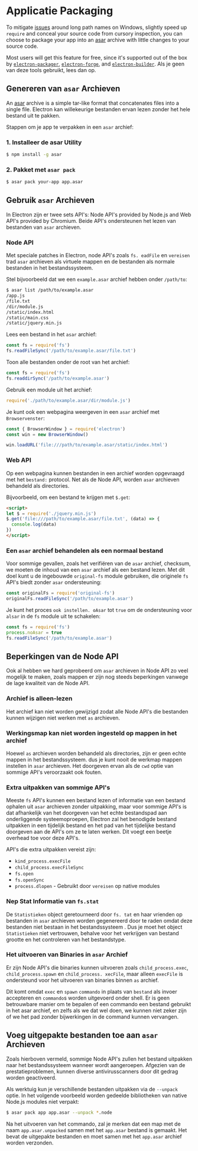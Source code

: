 # Applicatie Packaging

To mitigate [issues](https://github.com/joyent/node/issues/6960) around long path names on Windows, slightly speed up `require` and conceal your source code from cursory inspection, you can choose to package your app into an [asar][asar] archive with little changes to your source code.

Most users will get this feature for free, since it's supported out of the box by [`electron-packager`][electron-packager], [`electron-forge`][electron-forge], and [`electron-builder`][electron-builder]. Als je geen van deze tools gebruikt, lees dan op.

## Genereren van `asar` Archieven

An [asar][asar] archive is a simple tar-like format that concatenates files into a single file. Electron kan willekeurige bestanden ervan lezen zonder het hele bestand uit te pakken.

Stappen om je app te verpakken in een `asar` archief:

### 1. Installeer de asar Utility

```sh
$ npm install -g asar
```

### 2. Pakket met `asar pack`

```sh
$ asar pack your-app app.asar
```

## Gebruik `asar` Archieven

In Electron zijn er twee sets API's: Node API's provided by Node.js and Web API's provided by Chromium. Beide API's ondersteunen het lezen van bestanden van `asar` archieven.

### Node API

Met speciale patches in Electron, node API's zoals `fs. eadFile` en `vereisen` trad `asar` archieven als virtuele mappen en de bestanden als normale bestanden in het bestandssysteem.

Stel bijvoorbeeld dat we een `example.asar` archief hebben onder `/path/to`:

```sh
$ asar list /path/to/example.asar
/app.js
/file.txt
/dir/module.js
/static/index.html
/static/main.css
/static/jquery.min.js
```

Lees een bestand in het `asar` archief:

```javascript
const fs = require('fs')
fs.readFileSync('/path/to/example.asar/file.txt')
```

Toon alle bestanden onder de root van het archief:

```javascript
const fs = require('fs')
fs.readdirSync('/path/to/example.asar')
```

Gebruik een module uit het archief:

```javascript
require('./path/to/example.asar/dir/module.js')
```

Je kunt ook een webpagina weergeven in een `asar` archief met `Browservenster`:

```javascript
const { BrowserWindow } = require('electron')
const win = new BrowserWindow()

win.loadURL('file:///path/to/example.asar/static/index.html')
```

### Web API

Op een webpagina kunnen bestanden in een archief worden opgevraagd met het `bestand:` protocol. Net als de Node API, worden `asar` archieven behandeld als directories.

Bijvoorbeeld, om een bestand te krijgen met `$.get`:

```html
<script>
let $ = require('./jquery.min.js')
$.get('file:///path/to/example.asar/file.txt', (data) => {
  console.log(data)
})
</script>
```

### Een `asar` archief behandelen als een normaal bestand

Voor sommige gevallen, zoals het verifiëren van de `asar` archief, checksum, we moeten de inhoud van een `asar` archief als een bestand lezen. Met dit doel kunt u de ingebouwde `original-fs` module gebruiken, die originele `fs` API's biedt zonder `asar` ondersteuning:

```javascript
const originalFs = require('original-fs')
originalFs.readFileSync('/path/to/example.asar')
```

Je kunt het proces `ook instellen. oAsar` tot `true` om de ondersteuning voor `alsar` in de `fs` module uit te schakelen:

```javascript
const fs = require('fs')
process.noAsar = true
fs.readFileSync('/path/to/example.asar')
```

## Beperkingen van de Node API

Ook al hebben we hard geprobeerd om `asar` archieven in Node API zo veel mogelijk te maken, zoals mappen er zijn nog steeds beperkingen vanwege de lage kwaliteit van de Node API.

### Archief is alleen-lezen

Het archief kan niet worden gewijzigd zodat alle Node API's die bestanden kunnen wijzigen niet werken met `as` archieven.

### Werkingsmap kan niet worden ingesteld op mappen in het archief

Hoewel `as` archieven worden behandeld als directories, zijn er geen echte mappen in het bestandssysteem. dus je kunt nooit de werkmap mappen instellen in `asar` archieven. Het doorgeven ervan als de `cwd` optie van sommige API's veroorzaakt ook fouten.

### Extra uitpakken van sommige API's

Meeste `fs` API's kunnen een bestand lezen of informatie van een bestand ophalen uit `asar` archieven zonder uitpakking, maar voor sommige API's is dat afhankelijk van het doorgeven van het echte bestandspad aan onderliggende systeemoproepen, Electron zal het benodigde bestand uitpakken in een tijdelijk bestand en het pad van het tijdelijke bestand doorgeven aan de API's om ze te laten werken. Dit voegt een beetje overhead toe voor deze API's.

API's die extra uitpakken vereist zijn:

* `kind_process.execFile`
* `child_process.execFileSync`
* `fs.open`
* `fs.openSync`
* `process.dlopen` - Gebruikt door `vereisen` op native modules

### Nep Stat Informatie van `fs.stat`

De `Statistieken` object geretourneerd door `fs. tat` en haar vrienden op bestanden in `asar` archieven worden gegenereerd door te raden omdat deze bestanden niet bestaan in het bestandssysteem . Dus je moet het object `Statistieken` niet vertrouwen, behalve voor het verkrijgen van bestand grootte en het controleren van het bestandstype.

### Het uitvoeren van Binaries in `asar` Archief

Er zijn Node API's die binaries kunnen uitvoeren zoals `child_process.exec`, `child_process.spawn` en `child_process. xecFile`, maar alleen `execFile` is ondersteund voor het uitvoeren van binaries binnen `as` archief.

Dit komt omdat `exec` en `spawn` `commando` in plaats van `bestand` als invoer accepteren en `commando`s worden uitgevoerd onder shell. Er is geen betrouwbare manier om te bepalen of een commando een bestand gebruikt in het asar archief, en zelfs als we dat wel doen, we kunnen niet zeker zijn of we het pad zonder bijwerkingen in de command kunnen vervangen.

## Voeg uitgepakte bestanden toe aan `asar` Archieven

Zoals hierboven vermeld, sommige Node API's zullen het bestand uitpakken naar het bestandssysteem wanneer wordt aangeroepen. Afgezien van de prestatieproblemen, kunnen diverse antivirusscanners door dit gedrag worden geactiveerd.

Als werktuig kun je verschillende bestanden uitpakken via de `--unpack` optie. In het volgende voorbeeld worden gedeelde bibliotheken van native Node.js modules niet verpakt:

```sh
$ asar pack app app.asar --unpack *.node
```

Na het uitvoeren van het commando, zal je merken dat een map met de naam `app.asar.unpacked` samen met het `app.asar` bestand is gemaakt. Het bevat de uitgepakte bestanden en moet samen met het `app.asar` archief worden verzonden.

[asar]: https://github.com/electron/asar
[electron-packager]: https://github.com/electron/electron-packager
[electron-forge]: https://github.com/electron-userland/electron-forge
[electron-builder]: https://github.com/electron-userland/electron-builder

